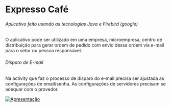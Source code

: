 # Expresso Café 

###### Aplicativo feito usando as tecnologias Java e Firebird (google)

O aplicativo pode ser utilizado em uma empresa, microempresa, centro de distribuição
para gerar ordem de pedido com envio dessa ordem via e-mail para o setor ou pessoa 
responsável.

###### Disparo de E-mail

Na activity que faz o processo de disparo do e-mail precisa ser ajustada as configurações
de email/senha. As configurações de servidores precisam se adequar com o provedor.

 
[![Apresentação]()](https://youtu.be/03Nt4g73hIk)
